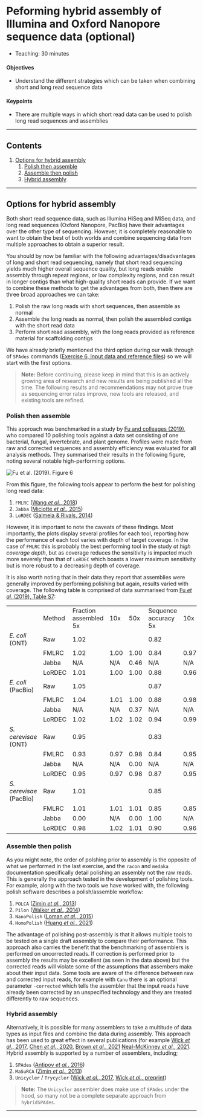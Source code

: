 # Peforming hybrid assembly of Illumina and Oxford Nanopore sequence data (optional)

* Teaching: 30 minutes

#### Objectives

* Understand the different strategies which can be taken when combining short and long read sequence data

#### Keypoints

* There are multiple ways in which short read data can be used to polish long read sequences and assemblies

---

## Contents

1. [Options for hybrid assembly](#options-for-hybrid-assembly)
   1. [Polish then assemble](#polish-then-assemble)
   1. [Assemble then polish](#assemble-then-polish)
   1. [Hybrid assembly](#hybrid-assembly)

---

## Options for hybrid assembly

Both short read sequence data, such as Illumina HiSeq and MiSeq data, and long read sequences (Oxford Nanopore, PacBio) have their advantages over the other type of sequencing. However, it is completely reasonable to want to obtain the best of both worlds and combine sequencing data from multiple approaches to obtain a superior result.

You should by now be familiar with the following advantages/disadvantages of long and short read sequencing, namely that short read sequencing yields much higher overall sequence quality, but long reads enable assembly through repeat regions, or low complexity regions, and can result in longer contigs than what high-quality short reads can provide. If we want to combine these methods to get the advantages from both, then there are three broad approaches we can take:

1. Polish the raw long reads with short sequences, then assemble as normal
1. Assemble the long reads as normal, then polish the assembled contigs with the short read data
1. Perform short read assembly, with the long reads provided as reference material for scaffolding contigs

We have already briefly mentioned the third option during our walk through of `SPAdes` commands ([Exercise 6, Input data and reference files](06-assembly-choices.md#input-data-and-reference-files)) so we will start with the first options.

>**Note:** Before continuing, please keep in mind that this is an actively growing area of research and new results are being published all the time. The following results and recommendations may not prove true as sequencing error rates improve, new tools are released, and existing tools are refined.

### Polish then assemble

This approach was benchmarked in a study by [Fu and colleages (2019)](https://doi.org/10.1186/s13059-018-1605-z), who compared 10 polishing tools against a data set consisting of one bacterial, fungal, invertebrate, and plant genome. Profiles were made from raw and corrected sequences and assembly efficiency was evaluated for all analysis methods. They summarised their results in the following figure, noting several notable high-performing options.

![Fu *et al.* (2019). Figure 6](https://media.springernature.com/full/springer-static/image/art%3A10.1186%2Fs13059-018-1605-z/MediaObjects/13059_2018_1605_Fig6_HTML.png?as=webp)

From this figure, the following tools appear to perform the best for polishing long read data:

1. `FMLRC` ([Wang *et al.*, 2018](https://doi.org/10.1186/s12859-018-2051-3))
1. `Jabba` ([Miclotte *et al.*, 2015](https://doi.org/10.1007/978-3-662-48221-6_13))
1. `LoRDEC` ([Salmela & Rivals, 2014](https://doi.org/10.1093/bioinformatics/btu538))

However, it is important to note the caveats of these findings. Most importantly, the plots display several profiles for each tool, reporting how the performance of each tool varies with depth of target coverage. In the case of `FMLRC` this is probably the best performing tool in the study *at high coverage depth*, but as coverage reduces the sensitivity is impacted much more severely than that of `LoRDEC` which boasts a lower maximum sensitivity but is more robust to a decreasing depth of coverage.

It is also worth noting that in their data they report that assemblies were generally improved by performing polishing but again, results varied with coverage. The following table is comprised of data summarised from [Fu *et al.* (2019), Table S7](https://doi.org/10.1186/s13059-018-1605-z):

<table>
  <th>
    <td>Method</td>
    <td>Fraction assembled 5x</td>
    <td>10x</td>
    <td>50x</td>
    <td>Sequence accuracy 5x</td>
    <td>10x</td>
    <td>50x</td>
  </th>
  <tr>
    <td><i>E. coli</i> (ONT)</td>
    <td>Raw</td>
    <td colspan=3>1.02</td>
    <td colspan=3>0.82</td>
  </tr>
  <tr>
    <td></td>
    <td>FMLRC</td>
    <td>1.02</td>
    <td>1.00</td>
    <td>1.00</td>
    <td>0.84</td>
    <td>0.97</td>
    <td>0.96</td>
  </tr>
  <tr>
    <td></td>
    <td>Jabba</td>
    <td>N/A</td>
    <td>N/A</td>
    <td>0.46</td>
    <td>N/A</td>
    <td>N/A</td>
    <td>0.99</td>
  </tr>
  <tr>
    <td></td>
    <td>LoRDEC</td>
    <td>1.01</td>
    <td>1.00</td>
    <td>1.00</td>
    <td>0.88</td>
    <td>0.96</td>
    <td>0.96</td>
  </tr>
  <tr>
    <td><i>E. coli</i> (PacBio)</td>
    <td>Raw</td>
    <td colspan=3>1.05</td>
    <td colspan=3>0.87</td>
  </tr>
  <tr>
    <td></td>
    <td>FMLRC</td>
    <td>1.04</td>
    <td>1.01</td>
    <td>1.00</td>
    <td>0.88</td>
    <td>0.98</td>
    <td>0.99</td>
  </tr>
  <tr>
    <td></td>
    <td>Jabba</td>
    <td>N/A</td>
    <td>N/A</td>
    <td>0.37</td>
    <td>N/A</td>
    <td>N/A</td>
    <td>0.99</td>
  </tr>
  <tr>
    <td></td>
    <td>LoRDEC</td>
    <td>1.02</td>
    <td>1.02</td>
    <td>1.02</td>
    <td>0.94</td>
    <td>0.99</td>
    <td>0.99</td>
  </tr>
  <tr>
    <td><i>S. cerevisae</i> (ONT)</td>
    <td>Raw</td>
    <td colspan=3>0.95</td>
    <td colspan=3>0.83</td>
  </tr>
  <tr>
    <td></td>
    <td>FMLRC</td>
    <td>0.93</td>
    <td>0.97</td>
    <td>0.98</td>
    <td>0.84</td>
    <td>0.95</td>
    <td>0.97</td>
  </tr>
  <tr>
    <td></td>
    <td>Jabba</td>
    <td>N/A</td>
    <td>N/A</td>
    <td>0.00</td>
    <td>N/A</td>
    <td>N/A</td>
    <td>0.91</td>
  </tr>
  <tr>
    <td></td>
    <td>LoRDEC</td>
    <td>0.95</td>
    <td>0.97</td>
    <td>0.98</td>
    <td>0.87</td>
    <td>0.95</td>
    <td>0.95</td>
  </tr>
  <tr>
    <td><i>S. cerevisae</i> (PacBio)</td>
    <td>Raw</td>
    <td colspan=3>1.01</td>
    <td colspan=3>0.85</td>
  </tr>
  <tr>
    <td></td>
    <td>FMLRC</td>
    <td>1.01</td>
    <td>1.01</td>
    <td>1.01</td>
    <td>0.85</td>
    <td>0.85</td>
    <td>0.85</td>
  </tr>
  <tr>
    <td></td>
    <td>Jabba</td>
    <td>0.00</td>
    <td>N/A</td>
    <td>0.00</td>
    <td>1.00</td>
    <td>N/A</td>
    <td>0.99</td>
  </tr>
  <tr>
    <td></td>
    <td>LoRDEC</td>
    <td>0.98</td>
    <td>1.02</td>
    <td>1.01</td>
    <td>0.90</td>
    <td>0.96</td>
    <td>0.96</td>
  </tr>
</table>

### Assemble then polish

As you might note, the order of polshing prior to assembly is the opposite of what we performed in the last exercise, and the `racon` and `medaka` documentation specifically detail polishing an assembly not the raw reads. This is generally the approach tested in the development of polishing tools. For example, along with the two tools we have worked with, the following polish software describes a polish/assemble workflow:

1. `POLCA` ([Zimin *et al.*, 2013](https://doi.org/10.1093/bioinformatics/btt476))
1. `Pilon` ([Walker *et al.*, 2014](https://doi.org/10.1371/journal.pone.0112963))
1. `NanoPolish` ([Loman *et al.*, 2015](https://doi.org/10.1038/nmeth.3444))
1. `HomoPolish` ([Huang *et al.*, 2021](https://doi.org/10.1186/s13059-021-02282-6))

The advantage of polishing post-assembly is that it allows multiple tools to be tested on a single draft assembly to compare their performance. This approach also carries the benefit that the benchmarking of assemblers is performed on uncorrected reads. If correction is performed prior to assembly the results may be excellent (as seen in the data above) but the corrected reads will violate some of the assumptions that assembers make about their input data. Some tools are aware of the difference between raw and corrected input reads, for example with `Canu` there is an optional parameter `-corrected` which tells the assembler that the input reads have already been corrected by an unspecified technology and they are treated differently to raw sequences.

### Hybrid assembly

Alternatively, it is possible for many assemblers to take a multitude of data types as input files and combine the data during assembly. This approach has been used to great effect in several publications (for example [Wick *et al.*, 2017](https://doi.org/10.1099/mgen.0.000132), [Chen *et al.*, 2020](https://doi.org/10.1186/s12864-020-07041-8), [Brown *et al.*, 2021](https://doi.org/10.1038/s41598-021-83081-8) [Neal-McKinney *et al.*, 2021](https://doi.org/10.1038/s41598-021-84956-6). Hybrid assembly is supported by a number of assemblers, including;

1. `SPAdes` ([Antipov *et al.*, 2016](https://doi.org/10.1093/bioinformatics/btv688))
1. `MaSuRCA` ([Zimin *et al.*, 2013](https://doi.org/10.1093/bioinformatics/btt476))
1. `Unicycler` / `Trycycler` ([Wick *et al.*, 2017](https://doi.org/10.1371/journal.pcbi.1005595), [Wick *et al.*, preprint](https://doi.org/10.1101/2021.07.04.451066))

>**Note:** The `Unicycler` assembler does make use of `SPAdes` under the hood, so many not be a complete separate approach from `hybridSPAdes`.

---
